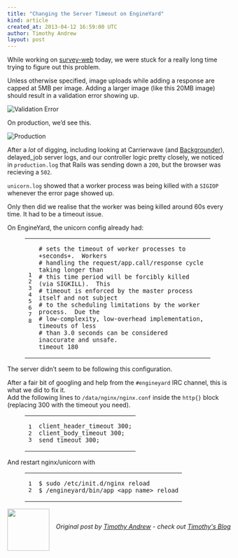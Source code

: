 ```yaml
---
title: "Changing the Server Timeout on EngineYard"
kind: article
created_at: 2013-04-12 16:59:00 UTC
author: Timothy Andrew
layout: post
---
```

<p>While working on <a href="http://github.com/c42/survey-web">survey-web</a> today, we were stuck for a really long time trying to figure out this problem.</p>

<p>Unless otherwise specified, image uploads while adding a response are capped at 5MB per image.
Adding a larger image (like this 20MB image) should result in a validation error showing up.</p>

<p><img src="http://blog.timothyandrew.net/images/2013-04-12-image-too-big.png" alt="Validation Error" /></p>

<p>On production, we&#8217;d see this.</p>

<p><img src="http://blog.timothyandrew.net/images/2013-04-12-502.png" alt="Production" /></p>

<p>After a <em>lot</em> of digging, including looking at Carrierwave (and <a href="https://github.com/lardawge/carrierwave_backgrounder">Backgrounder</a>), delayed_job server logs, and our controller logic pretty closely, we noticed in <code>production.log</code> that Rails was sending down a <code>200</code>, but the browser was recieving a <code>502</code>.</p>

<p><code>unicorn.log</code> showed that a worker process was being killed with a <code>SIGIOP</code> whenever the error page showed up.</p>

<p>Only then did we realise that the worker was being killed around 60s every time. It had to be a timeout issue.</p>

<p>On EngineYard, the unicorn config already had:</p>

<figure class='code'><figcaption><span></span></figcaption><div class="highlight"><table><tr><td class="gutter"><pre class="line-numbers"><span class='line-number'>1</span>
<span class='line-number'>2</span>
<span class='line-number'>3</span>
<span class='line-number'>4</span>
<span class='line-number'>5</span>
<span class='line-number'>6</span>
<span class='line-number'>7</span>
<span class='line-number'>8</span>
</pre></td><td class='code'><pre><code class='ruby'><span class='line'><span class="c1"># sets the timeout of worker processes to +seconds+.  Workers</span>
</span><span class='line'><span class="c1"># handling the request/app.call/response cycle taking longer than</span>
</span><span class='line'><span class="c1"># this time period will be forcibly killed (via SIGKILL).  This</span>
</span><span class='line'><span class="c1"># timeout is enforced by the master process itself and not subject</span>
</span><span class='line'><span class="c1"># to the scheduling limitations by the worker process.  Due the</span>
</span><span class='line'><span class="c1"># low-complexity, low-overhead implementation, timeouts of less</span>
</span><span class='line'><span class="c1"># than 3.0 seconds can be considered inaccurate and unsafe.</span>
</span><span class='line'><span class="n">timeout</span> <span class="mi">180</span>
</span></code></pre></td></tr></table></div></figure>


<p>The server didn&#8217;t seem to be following this configuration.</p>

<p>After a fair bit of googling and help from the <code>#engineyard</code> IRC channel, this is what we did to fix it.<br/>
Add the following lines to <code>/data/nginx/nginx.conf</code> inside the <code>http{}</code> block (replacing 300 with the timeout you need).</p>

<figure class='code'><figcaption><span></span></figcaption><div class="highlight"><table><tr><td class="gutter"><pre class="line-numbers"><span class='line-number'>1</span>
<span class='line-number'>2</span>
<span class='line-number'>3</span>
</pre></td><td class='code'><pre><code class='nginx'><span class='line'><span class="k">client_header_timeout</span> <span class="mi">300</span><span class="p">;</span>
</span><span class='line'><span class="k">client_body_timeout</span> <span class="mi">300</span><span class="p">;</span>
</span><span class='line'><span class="k">send_timeout</span> <span class="mi">300</span><span class="p">;</span>
</span></code></pre></td></tr></table></div></figure>


<p>And restart nginx/unicorn with</p>

<figure class='code'><figcaption><span></span></figcaption><div class="highlight"><table><tr><td class="gutter"><pre class="line-numbers"><span class='line-number'>1</span>
<span class='line-number'>2</span>
</pre></td><td class='code'><pre><code class='bash'><span class='line'><span class="nv">$ </span>sudo /etc/init.d/nginx reload
</span><span class='line'><span class="nv">$ </span>/engineyard/bin/app_&lt;app_name&gt; reload
</span></code></pre></td></tr></table></div></figure><div class="author">
  <img src="http://nilenso.com/people/timothy-200.jpg" style="width: 96px; height: 96;">
  <span style="position: absolute; padding: 32px 15px;">
    <i>Original post by <a href="http://twitter.com/">Timothy Andrew</a> - check out <a href="http://blog.timothyandrew.net/">Timothy's Blog</a></i>
  </span>
</div>
